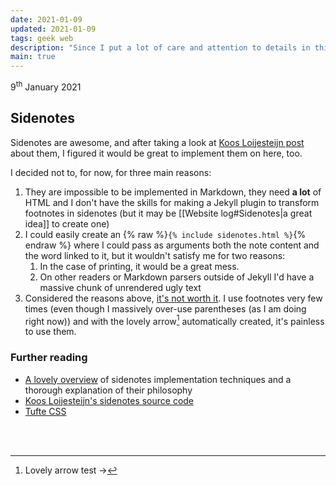```yaml
---
date: 2021-01-09
updated: 2021-01-09
tags: geek web
description: "Since I put a lot of care and attention to details in this website (probably even too much) I figured out it's worth sharing my decisions about implementations and features in a log, so that the overall design philosophy of tommi.space is summarized in one place and I can keep track of my thoughts."
main: true
---
```

<p class="date">9<sup>th</sup> January 2021</p>

## Sidenotes

Sidenotes are awesome, and after taking a look at [Koos Loijesteijn post](https://www.kooslooijesteijn.net/blog/sidenotes-without-js "Sidenotes without JavaScript") about them, I figured it would be great to implement them on here, too.

I decided not to, for now, for three main reasons:
1. They are impossible to be implemented in Markdown, they need **a lot** of HTML and I don't have the skills for making a Jekyll plugin to transform footnotes in sidenotes (but it may be [[Website log#Sidenotes|a great idea]] to create one)
2. I could easily create an {% raw %}`{% include sidenotes.html %}`{% endraw %} where I could pass as arguments both the note content and the word linked to it, but it wouldn't satisfy me for two reasons:
	1. In the case of printing, it would be a great mess.
	2. On other readers or Markdown parsers outside of Jekyll I'd have a massive chunk of unrendered ugly text
3. Considered the reasons above, <u>it's not worth it</u>. I use footnotes very few times (even though I massively over-use parentheses (as I am doing right now)) and with the lovely arrow[^test] automatically created, it's painless to use them.

### Further reading

- [A lovely overview](https://www.gwern.net/Sidenotes "Sidenotes in Web Design") of sidenotes implementation techniques and a thorough explanation of their philosophy
- [Koos Loijesteijn's sidenotes source code](https://github.com/kslstn/sidenotes "kslstn's “Sidenotes” on GitHub")
- [Tufte CSS](https://edwardtufte.github.io/tufte-css/ "Tufte CSS")

<br>
<br>



[^test]: Lovely arrow test ->